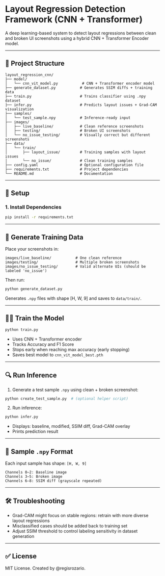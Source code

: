 # Layout Regression Detection Framework (CNN + Transformer)

A deep learning-based system to detect layout regressions between clean and broken UI screenshots using a hybrid CNN + Transformer Encoder model.

---

## 📁 Project Structure

```
layout_regression_cnn/
├── model/
│   └── cnn_vit_model.py           # CNN + Transformer encoder model
├── generate_dataset.py           # Generates SSIM diffs + training data
├── train.py                      # Trains classifier using .npy dataset
├── infer.py                      # Predicts layout issues + Grad-CAM visualization
├── samples/
│   └── test_sample.npy           # Inference-ready input
├── images/
│   ├── live_baseline/            # Clean reference screenshots
│   ├── testing/                  # Broken UI screenshots
│   └── no_issue_testing/         # Visually correct but different screenshots
├── data/
│   └── train/
│       ├── layout_issue/         # Training samples with layout issues
│       └── no_issue/             # Clean training samples
├── config.yaml                   # Optional configuration file
├── requirements.txt              # Project dependencies
└── README.md                     # Documentation
```

---

## 🔧 Setup

### 1. Install Dependencies

```bash
pip install -r requirements.txt
```

---

## 📸 Generate Training Data

Place your screenshots in:

```
images/live_baseline/           # One clean reference
images/testing/                 # Multiple broken screenshots
images/no_issue_testing/        # Valid alternate UIs (should be labeled 'no_issue')
```

Then run:

```bash
python generate_dataset.py
```

Generates `.npy` files with shape \[H, W, 9] and saves to `data/train/`.

---

## 🏋️‍♂️ Train the Model

```bash
python train.py
```

* Uses CNN + Transformer encoder
* Tracks Accuracy and F1 Score
* Stops early when reaching max accuracy (early stopping)
* Saves best model to `cnn_vit_model_best.pth`

---

## 🔍 Run Inference

1. Generate a test sample `.npy` using clean + broken screenshot:

```bash
python create_test_sample.py  # (optional helper script)
```

2. Run inference:

```bash
python infer.py
```

* Displays: baseline, modified, SSIM diff, Grad-CAM overlay
* Prints prediction result

---

## 🧪 Sample `.npy` Format

Each input sample has shape: `[H, W, 9]`

```
Channels 0–2: Baseline image
Channels 3–5: Broken image
Channels 6–8: SSIM diff (grayscale repeated)
```

---

## 🛠 Troubleshooting

* Grad-CAM might focus on stable regions: retrain with more diverse layout regressions
* Misclassified cases should be added back to training set
* Adjust SSIM threshold to control labeling sensitivity in dataset generation

---

## ✅ License

MIT License. Created by @regisrozario.
